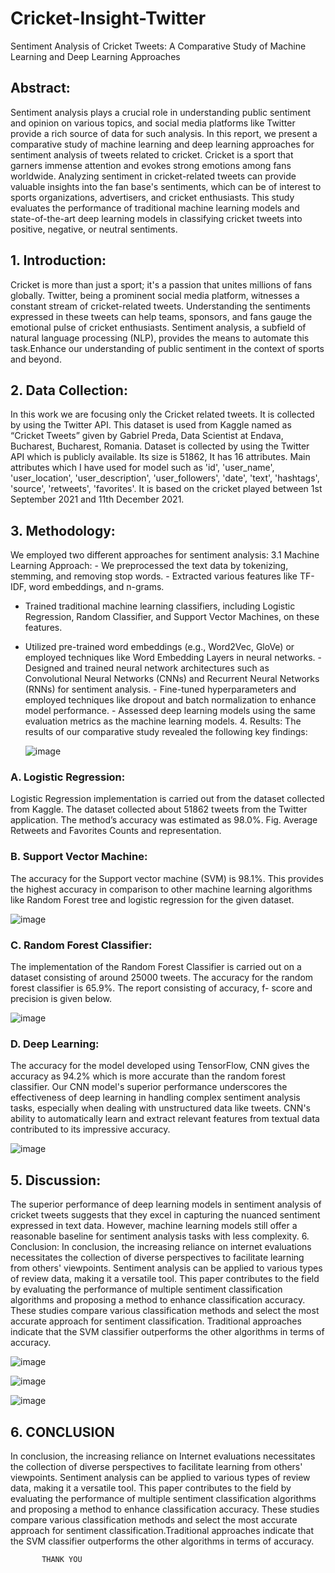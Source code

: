# Cricket-Insight-Twitter
Sentiment Analysis of Cricket Tweets: A Comparative Study of Machine Learning and Deep Learning Approaches

## Abstract:
Sentiment analysis plays a crucial role in understanding public sentiment and opinion on various topics, and social media platforms like Twitter provide a rich source of data for such analysis. In this report, we present a comparative study of machine learning and deep learning approaches for sentiment analysis of tweets related to cricket. Cricket is a sport that garners immense attention and evokes strong emotions among fans worldwide. Analyzing sentiment in cricket-related tweets can provide valuable insights into the fan base's sentiments, which can be of interest to sports organizations, advertisers, and cricket enthusiasts. This study evaluates the performance of traditional machine learning models and state-of-the-art deep learning models in classifying cricket tweets into positive, negative, or neutral sentiments.

## 1. Introduction:
Cricket is more than just a sport; it's a passion that unites millions of fans globally. Twitter, being a prominent social media platform, witnesses a constant stream of cricket-related tweets. Understanding the sentiments expressed in these tweets can help teams, sponsors, and fans gauge the emotional pulse of cricket enthusiasts. Sentiment analysis, a subfield of natural language processing (NLP), provides the means to automate this task.Enhance our understanding of public sentiment in the context of sports and beyond.

## 2. Data Collection: 
In this work we are focusing only the Cricket related tweets. It is collected by using the Twitter API. This dataset is used from Kaggle named as “Cricket Tweets” given by Gabriel Preda, Data Scientist at Endava, Bucharest, Bucharest, Romania. Dataset is collected by using the Twitter API which is publicly available. Its size is 51862, It has 16 attributes. Main attributes which I have used for model such as 'id', 'user_name', 'user_location', 'user_description', 'user_followers', 'date', 'text', 'hashtags', 'source', 'retweets', 'favorites'. It is based on the cricket played between 1st September 2021 and 11th December 2021. 

## 3. Methodology: 
We employed two different approaches for sentiment analysis:  3.1 Machine Learning Approach: - We preprocessed the text data by tokenizing, stemming, and removing stop words. - Extracted various features like TF-IDF, word embeddings, and n-grams. 
 - Trained traditional machine learning classifiers, including Logistic Regression, Random Classifier, and Support Vector Machines, on these features.
 - Utilized pre-trained word embeddings (e.g., Word2Vec, GloVe) or employed techniques like Word Embedding Layers in neural networks. - Designed and trained neural network architectures such as Convolutional Neural Networks (CNNs) and Recurrent Neural Networks (RNNs) for sentiment analysis. - Fine-tuned hyperparameters and employed techniques like dropout and batch normalization to enhance model performance. - Assessed deep learning models using the same evaluation metrics as the machine learning models.  4. Results:  The results of our comparative study revealed the following key findings:

   ![image](https://github.com/AditiSatsangi/Cricket-Insight-Twitter/assets/123658491/2a414ee3-020e-40db-8d48-686619f56ff4)

### A. Logistic Regression:
Logistic Regression implementation is carried out from the dataset collected from Kaggle. The dataset collected about 51862 tweets from the Twitter application. The method’s accuracy was estimated as 98.0%. Fig. Average Retweets and Favorites Counts and representation.
### B. Support Vector Machine: 
The accuracy for the Support vector machine (SVM) is 98.1%. This provides the highest accuracy in comparison to other machine learning algorithms like Random Forest tree and logistic regression for the given dataset. 

   ![image](https://github.com/AditiSatsangi/Cricket-Insight-Twitter/assets/123658491/917e01e5-4109-4ce8-a139-501970a7c7c8)

### C. Random Forest Classifier:
The implementation of the Random Forest Classifier is carried out on a dataset consisting of around 25000 tweets. The accuracy for the random forest classifier is 65.9%. The report consisting of accuracy, f- score and precision is given below.

![image](https://github.com/AditiSatsangi/Cricket-Insight-Twitter/assets/123658491/c570030c-bf65-4b80-ae6e-64dc2488035a)

 ### D. Deep Learning:
 The accuracy for the model developed using TensorFlow, CNN gives the accuracy as 94.2% which is more accurate than the random forest classifier. Our CNN model's superior performance underscores the effectiveness of deep learning in handling complex sentiment analysis tasks, especially when dealing with unstructured data like tweets. CNN's ability to automatically learn and extract relevant features from textual data contributed to its impressive accuracy. 

 ![image](https://github.com/AditiSatsangi/Cricket-Insight-Twitter/assets/123658491/760b4648-43df-4288-a48e-ec38f7e160e5)

 
## 5. Discussion:  
The superior performance of deep learning models in sentiment analysis of cricket tweets suggests that they excel in capturing the nuanced sentiment expressed in text data. However, machine learning models still offer a reasonable baseline for sentiment analysis tasks with less complexity.  6. Conclusion:  In conclusion, the increasing reliance on internet evaluations necessitates the collection of diverse perspectives to facilitate learning from others' viewpoints. Sentiment analysis can be applied to various types of review data, making it a versatile tool. This paper contributes to the field by evaluating the performance of multiple sentiment classification algorithms and proposing a method to enhance classification accuracy. These studies compare various classification methods and select the most accurate approach for sentiment classification.
Traditional approaches indicate that the SVM classifier outperforms the other algorithms in terms of accuracy.


 ![image](https://github.com/AditiSatsangi/Cricket-Insight-Twitter/assets/123658491/3c5784e8-72dc-40d1-849f-e2d22e80bc49)

![image](https://github.com/AditiSatsangi/Cricket-Insight-Twitter/assets/123658491/43d8ca40-da74-4762-acf9-1ffa21962422)

![image](https://github.com/AditiSatsangi/Cricket-Insight-Twitter/assets/123658491/2678fd89-c8a1-4eb9-aeb1-1cce90b20b64)


## 6. CONCLUSION
In conclusion, the increasing reliance on Internet evaluations necessitates the collection of diverse perspectives to facilitate learning from others' viewpoints. Sentiment analysis can be applied to various types of review data, making it a versatile tool. This paper contributes to the field by evaluating the performance of multiple sentiment classification algorithms and proposing a method to enhance classification accuracy. These studies compare various classification methods and select the most accurate approach for sentiment classification.Traditional approaches indicate that the SVM classifier outperforms the other algorithms in terms of accuracy.
  


           

           THANK YOU 
